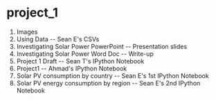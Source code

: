 # project_1

1. Images
2. Using Data -- Sean E's CSVs
3. Investigating Solar Power PowerPoint -- Presentation slides
4. Investigating Solar Power Word Doc -- Write-up
5. Project 1 Draft -- Sean T's IPython Notebook
6. Project1 -- Ahmad's IPython Notebook
7. Solar PV consumption by country -- Sean E's 1st IPython Notebook
8. Solar PV energy consumption by region -- Sean E's 2nd IPython Notebook
